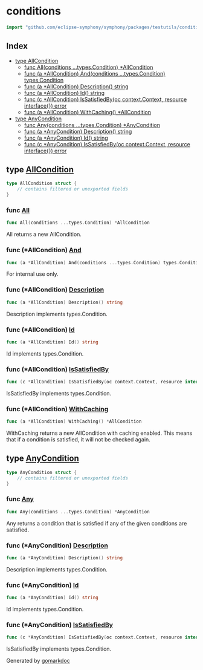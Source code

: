 <!-- Code generated by gomarkdoc. DO NOT EDIT -->

# conditions

```go
import "github.com/eclipse-symphony/symphony/packages/testutils/conditions"
```

## Index

- [type AllCondition](<#AllCondition>)
  - [func All\(conditions ...types.Condition\) \*AllCondition](<#All>)
  - [func \(a \*AllCondition\) And\(conditions ...types.Condition\) types.Condition](<#AllCondition.And>)
  - [func \(a \*AllCondition\) Description\(\) string](<#AllCondition.Description>)
  - [func \(a \*AllCondition\) Id\(\) string](<#AllCondition.Id>)
  - [func \(c \*AllCondition\) IsSatisfiedBy\(oc context.Context, resource interface\{\}\) error](<#AllCondition.IsSatisfiedBy>)
  - [func \(a \*AllCondition\) WithCaching\(\) \*AllCondition](<#AllCondition.WithCaching>)
- [type AnyCondition](<#AnyCondition>)
  - [func Any\(conditions ...types.Condition\) \*AnyCondition](<#Any>)
  - [func \(a \*AnyCondition\) Description\(\) string](<#AnyCondition.Description>)
  - [func \(a \*AnyCondition\) Id\(\) string](<#AnyCondition.Id>)
  - [func \(c \*AnyCondition\) IsSatisfiedBy\(oc context.Context, resource interface\{\}\) error](<#AnyCondition.IsSatisfiedBy>)


<a name="AllCondition"></a>
## type [AllCondition](<https://dev.azure.com/msazure/One/_git/symphony?path=packages%2Ftestutils%2Fconditions%2Fall.go&version=GBmain&lineStyle=plain&line=15&lineEnd=21&lineStartColumn=2&lineEndColumn=3>)



```go
type AllCondition struct {
    // contains filtered or unexported fields
}
```

<a name="All"></a>
### func [All](<https://dev.azure.com/msazure/One/_git/symphony?path=packages%2Ftestutils%2Fconditions%2Fall.go&version=GBmain&lineStyle=plain&line=68&lineEnd=68&lineStartColumn=1&lineEndColumn=54>)

```go
func All(conditions ...types.Condition) *AllCondition
```

All returns a new AllCondition.

<a name="AllCondition.And"></a>
### func \(\*AllCondition\) [And](<https://dev.azure.com/msazure/One/_git/symphony?path=packages%2Ftestutils%2Fconditions%2Fall.go&version=GBmain&lineStyle=plain&line=85&lineEnd=85&lineStartColumn=1&lineEndColumn=74>)

```go
func (a *AllCondition) And(conditions ...types.Condition) types.Condition
```

For internal use only.

<a name="AllCondition.Description"></a>
### func \(\*AllCondition\) [Description](<https://dev.azure.com/msazure/One/_git/symphony?path=packages%2Ftestutils%2Fconditions%2Fall.go&version=GBmain&lineStyle=plain&line=29&lineEnd=29&lineStartColumn=1&lineEndColumn=44>)

```go
func (a *AllCondition) Description() string
```

Description implements types.Condition.

<a name="AllCondition.Id"></a>
### func \(\*AllCondition\) [Id](<https://dev.azure.com/msazure/One/_git/symphony?path=packages%2Ftestutils%2Fconditions%2Fall.go&version=GBmain&lineStyle=plain&line=34&lineEnd=34&lineStartColumn=1&lineEndColumn=35>)

```go
func (a *AllCondition) Id() string
```

Id implements types.Condition.

<a name="AllCondition.IsSatisfiedBy"></a>
### func \(\*AllCondition\) [IsSatisfiedBy](<https://dev.azure.com/msazure/One/_git/symphony?path=packages%2Ftestutils%2Fconditions%2Fall.go&version=GBmain&lineStyle=plain&line=39&lineEnd=39&lineStartColumn=1&lineEndColumn=85>)

```go
func (c *AllCondition) IsSatisfiedBy(oc context.Context, resource interface{}) error
```

IsSatisfiedBy implements types.Condition.

<a name="AllCondition.WithCaching"></a>
### func \(\*AllCondition\) [WithCaching](<https://dev.azure.com/msazure/One/_git/symphony?path=packages%2Ftestutils%2Fconditions%2Fall.go&version=GBmain&lineStyle=plain&line=78&lineEnd=78&lineStartColumn=1&lineEndColumn=51>)

```go
func (a *AllCondition) WithCaching() *AllCondition
```

WithCaching returns a new AllCondition with caching enabled. This means that if a condition is satisfied, it will not be checked again.

<a name="AnyCondition"></a>
## type [AnyCondition](<https://dev.azure.com/msazure/One/_git/symphony?path=packages%2Ftestutils%2Fconditions%2Fany.go&version=GBmain&lineStyle=plain&line=16&lineEnd=20&lineStartColumn=2&lineEndColumn=3>)



```go
type AnyCondition struct {
    // contains filtered or unexported fields
}
```

<a name="Any"></a>
### func [Any](<https://dev.azure.com/msazure/One/_git/symphony?path=packages%2Ftestutils%2Fconditions%2Fany.go&version=GBmain&lineStyle=plain&line=58&lineEnd=58&lineStartColumn=1&lineEndColumn=54>)

```go
func Any(conditions ...types.Condition) *AnyCondition
```

Any returns a condition that is satisfied if any of the given conditions are satisfied.

<a name="AnyCondition.Description"></a>
### func \(\*AnyCondition\) [Description](<https://dev.azure.com/msazure/One/_git/symphony?path=packages%2Ftestutils%2Fconditions%2Fany.go&version=GBmain&lineStyle=plain&line=28&lineEnd=28&lineStartColumn=1&lineEndColumn=44>)

```go
func (a *AnyCondition) Description() string
```

Description implements types.Condition.

<a name="AnyCondition.Id"></a>
### func \(\*AnyCondition\) [Id](<https://dev.azure.com/msazure/One/_git/symphony?path=packages%2Ftestutils%2Fconditions%2Fany.go&version=GBmain&lineStyle=plain&line=33&lineEnd=33&lineStartColumn=1&lineEndColumn=35>)

```go
func (a *AnyCondition) Id() string
```

Id implements types.Condition.

<a name="AnyCondition.IsSatisfiedBy"></a>
### func \(\*AnyCondition\) [IsSatisfiedBy](<https://dev.azure.com/msazure/One/_git/symphony?path=packages%2Ftestutils%2Fconditions%2Fany.go&version=GBmain&lineStyle=plain&line=38&lineEnd=38&lineStartColumn=1&lineEndColumn=85>)

```go
func (c *AnyCondition) IsSatisfiedBy(oc context.Context, resource interface{}) error
```

IsSatisfiedBy implements types.Condition.

Generated by [gomarkdoc](<https://github.com/princjef/gomarkdoc>)
